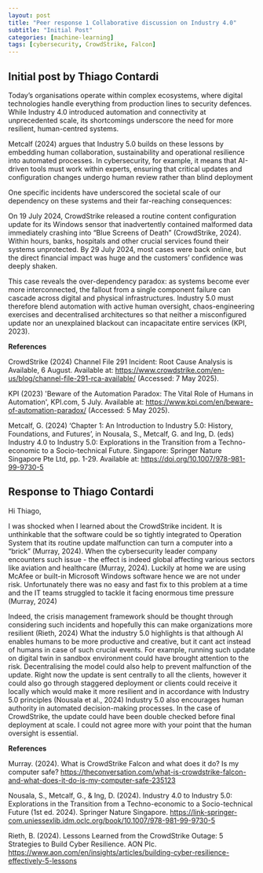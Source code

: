 ```yaml
---
layout: post
title: "Peer response 1 Collaborative discussion on Industry 4.0"
subtitle: "Initial Post"
categories: [machine-learning]
tags: [cybersecurity, CrowdStrike, Falcon]
---
```


## Initial post by Thiago Contardi 

Today’s organisations operate within complex ecosystems, where digital technologies handle everything from production lines to security defences. While Industry 4.0 introduced automation and connectivity at unprecedented scale, its shortcomings underscore the need for more resilient, human-centred systems.

Metcalf (2024) argues that Industry 5.0 builds on these lessons by embedding human collaboration, sustainability and operational resilience into automated processes. In cybersecurity, for example, it means that AI-driven tools must work within experts, ensuring that critical updates and configuration changes undergo human review rather than blind deployment 

One specific incidents have underscored the societal scale of our dependency on these systems and their far-reaching consequences: 

On 19 July 2024, CrowdStrike released a routine content configuration update for its Windows sensor that inadvertently contained malformed data immediately crashing into “Blue Screens of Death” (CrowdStrike, 2024). Within hours, banks, hospitals and other crucial services found their systems unprotected. By 29 July 2024, most cases were back online, but the direct financial impact was huge and the customers’ confidence was deeply shaken.

This case reveals the over-dependency paradox: as systems become ever more interconnected, the fallout from a single component failure can cascade across digital and physical infrastructures. Industry 5.0 must therefore blend automation with active human oversight, chaos-engineering exercises and decentralised architectures so that neither a misconfigured update nor an unexplained blackout can incapacitate entire services (KPI, 2023).



**References**

CrowdStrike (2024) Channel File 291 Incident: Root Cause Analysis is Available, 6 August. Available at: https://www.crowdstrike.com/en-us/blog/channel-file-291-rca-available/  (Accessed: 7 May 2025).

KPI (2023) 'Beware of the Automation Paradox: The Vital Role of Humans in Automation', KPI.com, 5 July. Available at: https://www.kpi.com/en/beware-of-automation-paradox/ (Accessed: 5 May 2025).

Metcalf, G. (2024) ‘Chapter 1: An Introduction to Industry 5.0: History, Foundations, and Futures’, in Nousala, S., Metcalf, G. and Ing, D. (eds) Industry 4.0 to Industry 5.0: Explorations in the Transition from a Techno-economic to a Socio-technical Future. Singapore: Springer Nature Singapore Pte Ltd, pp. 1-29. Available at: https://doi.org/10.1007/978-981-99-9730-5

## Response to Thiago Contardi 
Hi Thiago,

I was shocked when I learned about the CrowdStrike incident. It is unthinkable that the software could be so tightly integrated to Operation System that its routine update malfunction can turn a computer into a “brick” (Murray, 2024). When the cybersecurity leader company encounters such issue - the effect is indeed global affecting various sectors like aviation and healthcare (Murray, 2024). Luckily at home we are using McAfee or built-in Microsoft Windows software hence we are not under risk. Unfortunately there was no easy and fast fix to this problem at a time and the IT teams struggled to tackle it facing enormous time pressure (Murray, 2024)

Indeed, the crisis management framework should be thought through considering such incidents and hopefully this can make organizations more resilient (Rieth, 2024) What the industry 5.0 highlights is that although AI enables humans to be more productive and creative, but it cant act instead of humans in case of such crucial events. For example, running such update on digital twin in sandbox environment could have brought attention to the risk. Decentralising the model could also help to prevent malfunction of the update. Right now the update is sent centrally to all the clients, however it could also go through staggered deployment or clients could receive it locally which would make it more resilient and in accordance with Industry 5.0 principles (Nousala et al., 2024) Industry 5.0 also encourages human authority in automated decision-making processes. In the case of CrowdStrike, the update could have been double checked before final deployment at scale. I could not agree more with your point that the human oversight is essential.



**References**

Murray. (2024). What is CrowdStrike Falcon and what does it do? Is my computer safe? https://theconversation.com/what-is-crowdstrike-falcon-and-what-does-it-do-is-my-computer-safe-235123

Nousala, S., Metcalf, G., & Ing, D. (2024). Industry 4.0 to Industry 5.0: Explorations in the Transition from a Techno-economic to a Socio-technical Future (1st ed. 2024). Springer Nature Singapore. https://link-springer-com.uniessexlib.idm.oclc.org/book/10.1007/978-981-99-9730-5

Rieth, B. (2024). Lessons Learned from the CrowdStrike Outage: 5 Strategies to Build Cyber Resilience. AON Plc. https://www.aon.com/en/insights/articles/building-cyber-resilience-effectively-5-lessons
